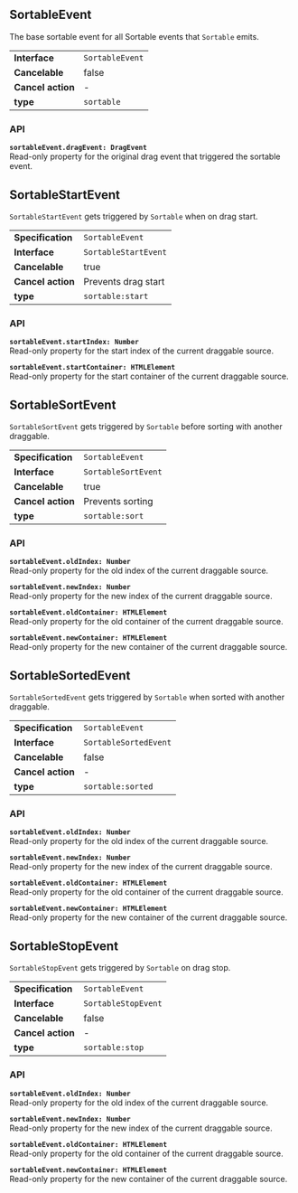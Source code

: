 ## SortableEvent

The base sortable event for all Sortable events that `Sortable` emits.

| | |
| --------------------- | ---------------------------------------------------------- |
| **Interface**         | `SortableEvent`                                            |
| **Cancelable**        | false                                                      |
| **Cancel action**     | -                                                          |
| **type**              | `sortable`                                                 |

### API

**`sortableEvent.dragEvent: DragEvent`**  
Read-only property for the original drag event that triggered the sortable event.

## SortableStartEvent

`SortableStartEvent` gets triggered by `Sortable` when on drag start.

| | |
| --------------------- | ---------------------------------------------------------- |
| **Specification**     | `SortableEvent`                                            |
| **Interface**         | `SortableStartEvent`                                       |
| **Cancelable**        | true                                                       |
| **Cancel action**     | Prevents drag start                                        |
| **type**              | `sortable:start`                                           |

### API

**`sortableEvent.startIndex: Number`**  
Read-only property for the start index of the current draggable source.

**`sortableEvent.startContainer: HTMLElement`**  
Read-only property for the start container of the current draggable source.

## SortableSortEvent

`SortableSortEvent` gets triggered by `Sortable` before sorting with another draggable.

| | |
| --------------------- | ---------------------------------------------------------- |
| **Specification**     | `SortableEvent`                                            |
| **Interface**         | `SortableSortEvent`                                        |
| **Cancelable**        | true                                                       |
| **Cancel action**     | Prevents sorting                                           |
| **type**              | `sortable:sort`                                            |

### API

**`sortableEvent.oldIndex: Number`**  
Read-only property for the old index of the current draggable source.

**`sortableEvent.newIndex: Number`**  
Read-only property for the new index of the current draggable source.

**`sortableEvent.oldContainer: HTMLElement`**  
Read-only property for the old container of the current draggable source.

**`sortableEvent.newContainer: HTMLElement`**  
Read-only property for the new container of the current draggable source.

## SortableSortedEvent

`SortableSortedEvent` gets triggered by `Sortable` when sorted with another draggable.

| | |
| --------------------- | ---------------------------------------------------------- |
| **Specification**     | `SortableEvent`                                            |
| **Interface**         | `SortableSortedEvent`                                      |
| **Cancelable**        | false                                                      |
| **Cancel action**     | -                                                          |
| **type**              | `sortable:sorted`                                          |

### API

**`sortableEvent.oldIndex: Number`**  
Read-only property for the old index of the current draggable source.

**`sortableEvent.newIndex: Number`**  
Read-only property for the new index of the current draggable source.

**`sortableEvent.oldContainer: HTMLElement`**  
Read-only property for the old container of the current draggable source.

**`sortableEvent.newContainer: HTMLElement`**  
Read-only property for the new container of the current draggable source.

## SortableStopEvent

`SortableStopEvent` gets triggered by `Sortable` on drag stop.

| | |
| --------------------- | ---------------------------------------------------------- |
| **Specification**     | `SortableEvent`                                            |
| **Interface**         | `SortableStopEvent`                                        |
| **Cancelable**        | false                                                      |
| **Cancel action**     | -                                                          |
| **type**              | `sortable:stop`                                            |

### API

**`sortableEvent.oldIndex: Number`**  
Read-only property for the old index of the current draggable source.

**`sortableEvent.newIndex: Number`**  
Read-only property for the new index of the current draggable source.

**`sortableEvent.oldContainer: HTMLElement`**  
Read-only property for the old container of the current draggable source.

**`sortableEvent.newContainer: HTMLElement`**  
Read-only property for the new container of the current draggable source.
